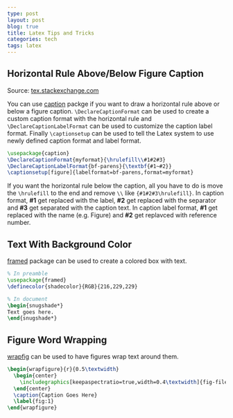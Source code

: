 ```yaml
---
type: post
layout: post
blog: true
title: Latex Tips and Tricks
categories: tech
tags: latex
---
```


## Horizontal Rule Above/Below Figure Caption

Source: [tex.stackexchange.com](http://tex.stackexchange.com/questions/14968/horizontal-line-below-figure-caption)

You can use [caption](http://www.ctan.org/pkg/caption) packge if you want to draw a horizontal rule above or below a figure caption. ```\DeclareCaptionFormat``` can be used to create a custom caption format with the horizontal rule and ```\DeclareCaptionLabelFormat``` can be used to customize the caption label format. Finally ```\captionsetup``` can be used to tell the Latex system to use newly defined caption format and label format.

```tex
\usepackage{caption}
\DeclareCaptionFormat{myformat}{\hrulefill\\#1#2#3}
\DeclareCaptionLabelFormat{bf-parens}{\textbf{#1~#2}}
\captionsetup[figure]{labelformat=bf-parens,format=myformat}
```

If you want the horizontal rule below the caption, all you have to do is move the ```\hrulefill``` to the end and remove ```\\``` like ```{#1#2#3\hrulefill}```. In caption format, **#1** get replaced with the label, **#2** get replaced with the separator and **#3** get separated with the caption text. In caption label format, **#1** get replaced with the name (e.g. Figure) and **#2** get replavced with reference number.

## Text With Background Color 

[framed](https://www.ctan.org/pkg/framed?lang=en) package can be used to create a colored box with text.

```tex
% In preamble
\usepackage{framed}
\definecolor{shadecolor}{RGB}{216,229,229}

% In document
\begin{snugshade*}
Text goes here.
\end{snugshade*}
```

## Figure Word Wrapping

[wrapfig](https://www.ctan.org/pkg/wrapfig?lang=en) can be used to have figures wrap text around them.

```tex
\begin{wrapfigure}{r}{0.5\textwidth}
  \begin{center}
    \includegraphics[keepaspectratio=true,width=0.4\textwidth]{fig-file}
  \end{center}
  \caption{Caption Goes Here}	
  \label{fig:1}
\end{wrapfigure}
```
